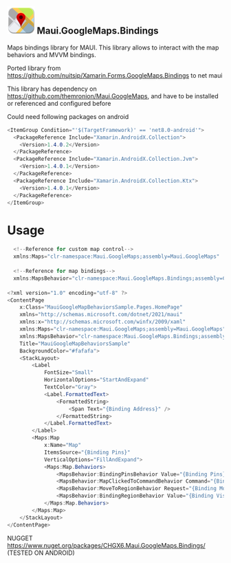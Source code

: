 ## ![Logo](https://github.com/Charlygrind/Maui.GoogleMaps.Bindings/blob/main/source/Maui.GoogleMaps.Bindings/Maui.GoogleMaps.Bindings/logo.png?raw=true) Maui.GoogleMaps.Bindings

Maps bindings library for MAUI. This library allows to interact with the map behaviors and MVVM bindings.

Ported library from https://github.com/nuitsjp/Xamarin.Forms.GoogleMaps.Bindings to net maui 

This library has dependency on https://github.com/themronion/Maui.GoogleMaps, and have to be installed or referenced and configured before

Could need following packages on android

```csharp
<ItemGroup Condition="'$(TargetFramework)' == 'net8.0-android'">
  <PackageReference Include="Xamarin.AndroidX.Collection">
    <Version>1.4.0.2</Version>
  </PackageReference>
  <PackageReference Include="Xamarin.AndroidX.Collection.Jvm">
    <Version>1.4.0.1</Version>
  </PackageReference>
  <PackageReference Include="Xamarin.AndroidX.Collection.Ktx">
    <Version>1.4.0.1</Version>
  </PackageReference>
</ItemGroup>
```

# Usage
```csharp
  <!--Reference for custom map control-->
  xmlns:Maps="clr-namespace:Maui.GoogleMaps;assembly=Maui.GoogleMaps"

  <!--Reference for map bindings-->
  xmlns:MapsBehavior="clr-namespace:Maui.GoogleMaps.Bindings;assembly=CHGX6.Maui.GoogleMaps.Bindings"

<?xml version="1.0" encoding="utf-8" ?>
<ContentPage
    x:Class="MauiGoogleMapBehaviorsSample.Pages.HomePage"
    xmlns="http://schemas.microsoft.com/dotnet/2021/maui"
    xmlns:x="http://schemas.microsoft.com/winfx/2009/xaml"
    xmlns:Maps="clr-namespace:Maui.GoogleMaps;assembly=Maui.GoogleMaps"
    xmlns:MapsBehavior="clr-namespace:Maui.GoogleMaps.Bindings;assembly=CHGX6.Maui.GoogleMaps.Bindings"
    Title="MauiGoogleMapBehaviorsSample"
    BackgroundColor="#fafafa">
    <StackLayout>
        <Label
            FontSize="Small"
            HorizontalOptions="StartAndExpand"
            TextColor="Gray">
            <Label.FormattedText>
                <FormattedString>
                    <Span Text="{Binding Address}" />
                </FormattedString>
            </Label.FormattedText>
        </Label>
        <Maps:Map
            x:Name="Map"
            ItemsSource="{Binding Pins}"
            VerticalOptions="FillAndExpand">
            <Maps:Map.Behaviors>
                <MapsBehavior:BindingPinsBehavior Value="{Binding Pins}" />
                <MapsBehavior:MapClickedToCommandBehavior Command="{Binding MapClickedCommand}" />
                <MapsBehavior:MoveToRegionBehavior Request="{Binding MoveToRegionRequest}" />
                <MapsBehavior:BindingRegionBehavior Value="{Binding VisibleRegion}" />
            </Maps:Map.Behaviors>
        </Maps:Map>
    </StackLayout>
</ContentPage>
```
NUGGET https://www.nuget.org/packages/CHGX6.Maui.GoogleMaps.Bindings/
(TESTED ON ANDROID)
